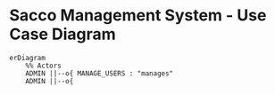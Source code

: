 # Sacco Management System - Use Case Diagram

```mermaid
erDiagram
    %% Actors
    ADMIN ||--o{ MANAGE_USERS : "manages"
    ADMIN ||--o{